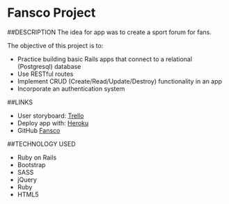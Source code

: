 # Fansco Project
##DESCRIPTION
The idea for app was to create a sport forum for fans.

The objective of this project is to:

* Practice building basic Rails apps that connect to a relational (Postgresql) database
* Use RESTful routes
* Implement CRUD (Create/Read/Update/Destroy) functionality in an app
* Incorporate an authentication system

##LINKS

* User storyboard: [Trello](https://trello.com/b/e6vZn7LM/fanco-project)
* Deploy app with: [Heroku](https://fansco.herokuapp.com/)
* GitHub [Fansco](https://github.com/slytovka/Fansco_project)

##TECHNOLOGY USED

* Ruby on Rails
* Bootstrap
* SASS
* jQuery
* Ruby
* HTML5
